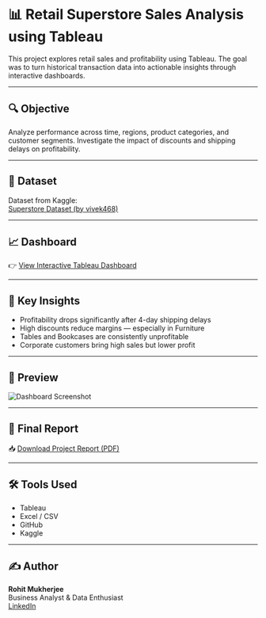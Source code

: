 # 📊 Retail Superstore Sales Analysis using Tableau

This project explores retail sales and profitability using Tableau. The goal was to turn historical transaction data into actionable insights through interactive dashboards.

---

## 🔍 Objective

Analyze performance across time, regions, product categories, and customer segments. Investigate the impact of discounts and shipping delays on profitability.

---

## 📁 Dataset

Dataset from Kaggle:  
[Superstore Dataset (by vivek468)](https://www.kaggle.com/datasets/vivek468/superstore-dataset-final)

---

## 📈 Dashboard

👉 [View Interactive Tableau Dashboard](https://public.tableau.com/views/RetailSuperstoreSalesAnalysis/Dashboard1?:language=en-GB&publish=yes&:sid=&:redirect=auth&:display_count=n&:origin=viz_share_link)

---

## 🧠 Key Insights

- Profitability drops significantly after 4-day shipping delays  
- High discounts reduce margins — especially in Furniture  
- Tables and Bookcases are consistently unprofitable  
- Corporate customers bring high sales but lower profit

---

## 📸 Preview

![Dashboard Screenshot](images/dashboard-preview.png)

---

## 📄 Final Report

📥 [Download Project Report (PDF)](./Retail_Superstore_Report.pdf)

---

## 🛠 Tools Used

- Tableau
- Excel / CSV
- GitHub
- Kaggle

---

## ✍️ Author

**Rohit Mukherjee**  
Business Analyst & Data Enthusiast  
[LinkedIn](https://www.linkedin.com/in/rohit-mukherjee-rm)
